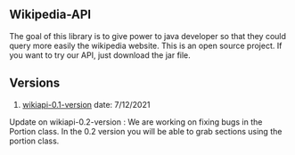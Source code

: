 ## Wikipedia-API

The goal of this library is to give power to java developer so that they could query more easily the wikipedia website.
This is an open source project. If you want to try our API, just download the jar file.

## Versions
1.  [wikiapi-0.1-version] date: 7/12/2021

Update on wikiapi-0.2-version : We are working on fixing bugs in the Portion class. In the 0.2 version you will be able to grab sections using the portion class.
 
[wikiapi-0.1-version]: https://github.com/allarassemjonathan/Wikipedia-API/blob/master/wikiapi-0.1-version.jar?raw=true
